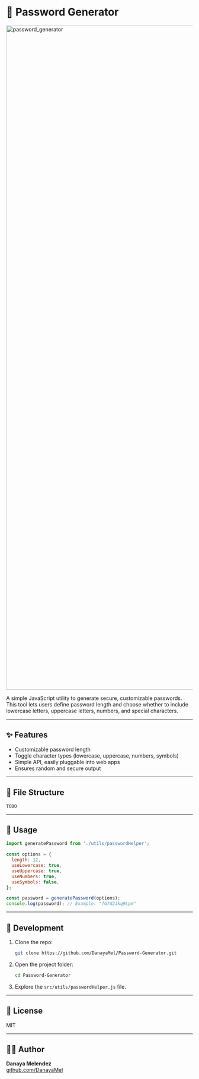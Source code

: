 # 🔐 Password Generator

<img width="1789" alt="password_generator" src="https://github.com/DanayaMel/Password-Generator/assets/15119003/cd95081a-825a-44df-9904-83dd3c6f93f7">

A simple JavaScript utility to generate secure, customizable passwords. This tool lets users define password length and choose whether to include lowercase letters, uppercase letters, numbers, and special characters.

---

## ✨ Features

- Customizable password length
- Toggle character types (lowercase, uppercase, numbers, symbols)
- Simple API, easily pluggable into web apps
- Ensures random and secure output

---

## 📁 File Structure

```
TODO
```

---

## 🧠 Usage

```js
import generatePassword from './utils/passwordHelper';

const options = {
  length: 12,
  useLowercase: true,
  useUppercase: true,
  useNumbers: true,
  useSymbols: false,
};

const password = generatePassword(options);
console.log(password); // Example: "fG7d2Jkq9Lpm"
```

---

## 🔧 Development

1. Clone the repo:
   ```bash
   git clone https://github.com/DanayaMel/Password-Generator.git
   ```

2. Open the project folder:
   ```bash
   cd Password-Generator
   ```

3. Explore the `src/utils/passwordHelper.js` file.

---

## 🧾 License

MIT

---

## 🙋‍♀️ Author

**Danaya Melendez**  
[github.com/DanayaMel](https://github.com/DanayaMel)
